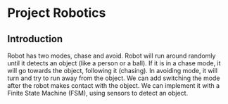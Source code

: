 # Project Robotics

## Introduction

Robot has two modes, chase and avoid. Robot will run around randomly until it detects an object (like a person or a ball). If it is in a chase mode, it will go towards the object, following it (chasing). In avoiding mode, it will turn and try to run away from the object. We can add switching the mode after the robot makes contact with the object. We can implement it with a Finite State Machine (FSM), using sensors to detect an object.
